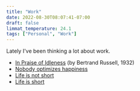 ```yaml
---
title: "Work"
date: 2022-08-30T08:07:41-07:00
draft: false
limmat_temperature: 24.1
tags: ["Personal", "Work"]
---
```


Lately I've been thinking a lot about work.

*  [In Praise of Idleness](https://harpers.org/archive/1932/10/in-praise-of-idleness/) (by Bertrand Russell, 1932)
* [Nobody optimizes happiness](https://dynomight.net/happiness/)
* [Life is not short](https://dkb.show/post/life-is-not-short)
* [Life is short](http://paulgraham.com/vb.html)